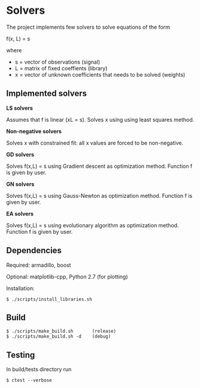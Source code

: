 # Solvers

The project implements few solvers to solve equations of the form

f(x, L) = s

where

- s = vector of observations (signal)
- L = matrix of fixed coeffients (library)
- x = vector of unknown coefficients that needs to be solved (weights)


## Implemented solvers

**LS solvers**

Assumes that f is linear (xL = s). Solves x using using least squares method.

**Non-negative solvers**

Solves x with constrained fit: all x values are forced to be non-negative.

**GD solvers**

Solves f(x,L) = s using Gradient descent as optimization method. Function f is given by user.

**GN solvers**

Solves f(x,L) = s using Gauss-Newton as optimization method. Function f is given by user.

**EA solvers**

Solves f(x,L) = s using evolutionary algorithm as optimization method. Function f is given by user.


## Dependencies

Required: armadillo, boost

Optional: matplotlib-cpp, Python 2.7 (for plotting)

Installation:
```
$ ./scripts/install_libraries.sh
```


## Build

```
$ ./scripts/make_build.sh       (release)
$ ./scripts/make_build.sh -d    (debug)
```

## Testing

In build/tests directory run

```
$ ctest --verbose
```
